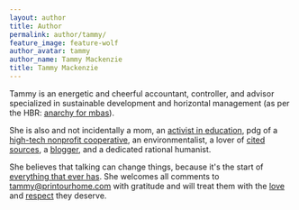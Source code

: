 ```yaml
---
layout: author
title: Author
permalink: author/tammy/
feature_image: feature-wolf
author_avatar: tammy
author_name: Tammy Mackenzie
title: Tammy Mackenzie
---
```


Tammy is an energetic and cheerful accountant, controller, and advisor
specialized in sustainable development and horizontal management (as per the
HBR: [anarchy for mbas](https://hbr.org/2013/11/hierarchy-is-overrated)).  

She is also and not incidentally a mom, an [activist in
education](http://redaq.ca/), pdg of a [high-tech nonprofit
cooperative](http://printourhome.com/), an environmentalist, a lover of [cited
sources](http://libguides.mit.edu/citing), a
[blogger](http://printourhome.com/blogindexen.html), and a dedicated rational
humanist.  

She believes that talking can change things, because it's the start of
[everything that ever
has](http://www.greenpeace.org/international/en/news/Blogs/makingwaves/how-does-social-change-happen/blog/55691/).
She welcomes all comments to
[tammy@printourhome.com](mailto:tammy@printourhome.com) with gratitude and will
treat them with the
[love](http://www.philpercs.com/2015/05/the-three-gates-of-speech.html) and
[respect](http://learn.lexiconic.net/argumentevaluation.htm) they deserve.
